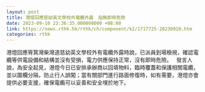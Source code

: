 ```yaml
---
layout: post
title: 港燈回應慈幼英文學校外電纜外露　指無即時危險
date: 2023-09-10 22:36:35.000000000 +08:00
link: https://news.rthk.hk/rthk/ch/component/k2/1717725-20230910.htm
categories: rthk
---
```


港燈回應筲箕灣柴灣道慈幼英文學校外有電纜外露時說，已派員到場檢視，確認電纜等供電設備和結構並沒有受損，電力供應保持正常，沒有即時危險。
 
發言人說，為安全起見，港燈今日已安排承辦商以回填物料，臨時覆蓋和保護相關電纜，並以圍欄分隔，防止行人誤闖；當有關部門進行路面修復時，如有需要，港燈亦會提供必要支援，確保電䌫可以妥善和安全埋於地下。
